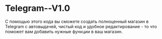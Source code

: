 # Telegram--V1.0
С помощью этого кода вы сможете создать полноценный магазин в Telegram с автовыдачей, чистый код и удобное редактирование - то что поможет вам добавить нужные функции в ваш магазин. 

